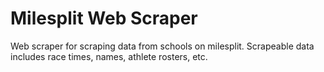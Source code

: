 # Milesplit Web Scraper
Web scraper for scraping data from schools on milesplit. Scrapeable data includes race times, names, athlete rosters, etc.
